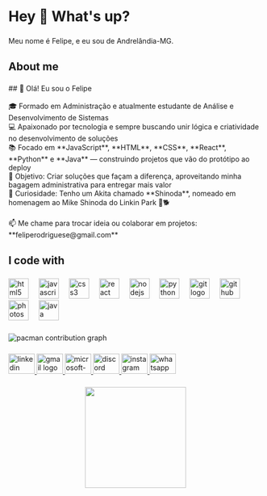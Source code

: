 <h1 align="left">Hey 👋 What's up?</h1>

###

<p align="left">Meu nome é Felipe, e eu sou de Andrelândia-MG.</p>

###

<h2 align="left">About me</h2>

###

<p align="left">## 👋 Olá! Eu sou o Felipe<br><br>🎓 Formado em Administração e atualmente estudante de Análise e Desenvolvimento de Sistemas  <br>💻 Apaixonado por tecnologia e sempre buscando unir lógica e criatividade no desenvolvimento de soluções  <br>📚 Focado em **JavaScript**, **HTML**, **CSS**, **React**, **Python** e **Java** — construindo projetos que vão do protótipo ao deploy  <br>🎯 Objetivo: Criar soluções que façam a diferença, aproveitando minha bagagem administrativa para entregar mais valor  <br>🎲 Curiosidade: Tenho um Akita chamado **Shinoda**, nomeado em homenagem ao Mike Shinoda do Linkin Park 🤘🐕<br><br>📫 Me chame para trocar ideia ou colaborar em projetos: **feliperodriguese@gmail.com**</p>

###

<h2 align="left">I code with</h2>

###

<div align="left">
  <img src="https://cdn.jsdelivr.net/gh/devicons/devicon/icons/html5/html5-original.svg" height="40" alt="html5 logo"  />
  <img width="12" />
  <img src="https://cdn.jsdelivr.net/gh/devicons/devicon/icons/javascript/javascript-original.svg" height="40" alt="javascript logo"  />
  <img width="12" />
  <img src="https://cdn.jsdelivr.net/gh/devicons/devicon/icons/css3/css3-original.svg" height="40" alt="css3 logo"  />
  <img width="12" />
  <img src="https://cdn.jsdelivr.net/gh/devicons/devicon/icons/react/react-original.svg" height="40" alt="react logo"  />
  <img width="12" />
  <img src="https://cdn.jsdelivr.net/gh/devicons/devicon/icons/nodejs/nodejs-original.svg" height="40" alt="nodejs logo"  />
  <img width="12" />
  <img src="https://cdn.jsdelivr.net/gh/devicons/devicon/icons/python/python-original.svg" height="40" alt="python logo"  />
  <img width="12" />
  <img src="https://cdn.jsdelivr.net/gh/devicons/devicon/icons/git/git-original.svg" height="40" alt="git logo"  />
  <img width="12" />
  <img src="https://cdn.jsdelivr.net/gh/devicons/devicon/icons/github/github-original.svg" height="40" alt="github logo"  />
  <img width="12" />
  <img src="https://cdn.jsdelivr.net/gh/devicons/devicon/icons/photoshop/photoshop-plain.svg" height="40" alt="photoshop logo"  />
  <img width="12" />
  <img src="https://cdn.jsdelivr.net/gh/devicons/devicon/icons/java/java-original.svg" height="40" alt="java logo"  />
</div>

###

<picture>
  <source media="(prefers-color-scheme: dark)" srcset="https://raw.githubusercontent.com/felipehrodrigues/felipehrodrigues/output/pacman-contribution-graph-dark.svg">
  <source media="(prefers-color-scheme: light)" srcset="https://raw.githubusercontent.com/felipehrodrigues/felipehrodrigues/output/pacman-contribution-graph.svg">
  <img alt="pacman contribution graph" src="https://raw.githubusercontent.com/felipehrodrigues/felipehrodrigues/output/pacman-contribution-graph.svg">
</picture>

###

<div align="left">
  <a href="https://www.linkedin.com/in/felipe-rodrigues-299aa817b/" target="_blank">
    <img src="https://raw.githubusercontent.com/maurodesouza/profile-readme-generator/master/src/assets/icons/social/linkedin/default.svg" width="52" height="40" alt="linkedin logo"  />
  </a>
  <a href="mailto:feliperodriguese@gmail.com?body=Ol%C3%A1%2C%20Felipe." target="_blank">
    <img src="https://raw.githubusercontent.com/maurodesouza/profile-readme-generator/master/src/assets/icons/social/gmail/default.svg" width="52" height="40" alt="gmail logo"  />
  </a>
  <a href="mailto:feliperodriguese@outlook.com?body=Ol%C3%A1%2C%20Felipe." target="_blank">
    <img src="https://raw.githubusercontent.com/maurodesouza/profile-readme-generator/master/src/assets/icons/social/microsoft-outlook/default.svg" width="52" height="40" alt="microsoft-outlook logo"  />
  </a>
  <a href="shinodafhr" target="_blank">
    <img src="https://raw.githubusercontent.com/maurodesouza/profile-readme-generator/master/src/assets/icons/social/discord/default.svg" width="52" height="40" alt="discord logo"  />
  </a>
  <a href="https://www.instagram.com/felp.r/" target="_blank">
    <img src="https://raw.githubusercontent.com/maurodesouza/profile-readme-generator/master/src/assets/icons/social/instagram/default.svg" width="52" height="40" alt="instagram logo"  />
  </a>
  <a href="http://wa.me/5535999835233" target="_blank">
    <img src="https://raw.githubusercontent.com/maurodesouza/profile-readme-generator/master/src/assets/icons/social/whatsapp/default.svg" width="52" height="40" alt="whatsapp logo"  />
  </a>
</div>

###

<div align="center">
  <img height="200" src="https://i.pinimg.com/736x/e4/b0/77/e4b07785514b6ac7e71a117258f29d67.jpg"  />
</div>

###

